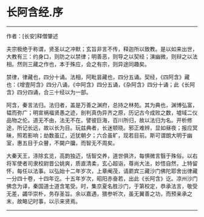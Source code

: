 

# 长阿含经.序

---

作者：[长安]释僧肇述

夫宗极绝于称谓，贤圣以之冲默；玄旨非言不传，释迦所以致教。是以如来出世，大教有三：约身口，则防之以禁律；明善恶，则导之以契经；演幽微，则辩之以法相。然则三藏之作也，本于殊应，会之有宗，则异途同趣矣。

禁律，律藏也，四分十诵。法相，阿毗昙藏也，四分五诵。契经，《四阿含》藏也：《增壹阿含》四分八诵，《中阿含》四分五诵，《杂阿含》四分十诵；此《长阿含》四分四诵，合三十经以为一部。

阿含，秦言法归。法归者，盖是万善之渊府，总持之林苑。其为典也，渊博弘富，韫而弥广；明宣祸福贤愚之迹，剖判真伪异齐之原，历记古今成败之数，墟域二仪品物之伦。道无不由，法无不在。譬彼巨海，百川所归，故以法归为名。开析修途，所记长远，故以长为目。玩兹典者，长迷顿晓。邪正难辨，显如昼夜；报应冥昧，照若影响；劫数虽辽，近犹朝夕；六合虽旷，现若目前。斯可谓朗大明于幽室，惠五目于众瞽，不闚户牖，而智无不周矣。

大秦天王，涤除玄览，高韵独迈，恬智交养，道世俱济，每惧微言翳于殊俗。以右将军使者司隶校尉晋公姚爽，质直清柔，玄心超诣，尊尚大法，妙悟自然，上特留怀，每任以法事。以弘始十二年岁次，上章阉茂，请罽宾三藏沙门佛陀耶舍出律藏一分四十卷，十四年讫。十五年岁次，昭阳赤奋若，出此《长阿含》讫。凉州沙门佛念为译，秦国道士道含笔受。时，集京夏名胜沙门，于第校定，恭承法言，敬受无差，蠲华崇朴，务存圣旨。余以嘉遇，猥参听次，虽无翼善之功，而预亲承之末，故略记时事，以示来贤焉。

---

